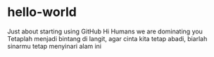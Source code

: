 # hello-world
Just about starting using GitHub
Hi Humans we are dominating you
Tetaplah menjadi bintang di langit, agar cinta kita tetap abadi, biarlah sinarmu tetap menyinari alam ini
